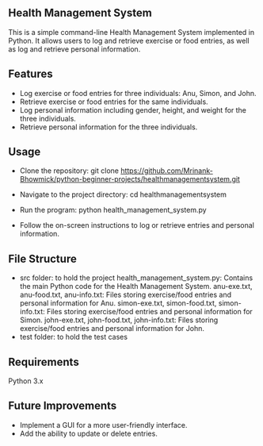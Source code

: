 ##       Health Management System
This is a simple command-line Health Management System implemented in Python. It allows users to log and retrieve exercise or food entries, as well as log and retrieve personal information.

## Features
- Log exercise or food entries for three individuals: Anu, Simon, and John.
- Retrieve exercise or food entries for the same individuals.
- Log personal information including gender, height, and weight for the three individuals.
- Retrieve personal information for the three individuals.
## Usage
- Clone the repository:
  git clone https://github.com/Mrinank-Bhowmick/python-beginner-projects/healthmanagementsystem.git

- Navigate to the project directory:
  cd healthmanagementsystem

- Run the program:
  python health_management_system.py
- Follow the on-screen instructions to log or retrieve entries and personal information.

## File Structure
- src folder: to hold the project
  health_management_system.py: Contains the main Python code for the Health Management System.
  anu-exe.txt, anu-food.txt, anu-info.txt: Files storing exercise/food entries and personal information for Anu.
  simon-exe.txt, simon-food.txt, simon-info.txt: Files storing exercise/food entries and personal information for Simon.
  john-exe.txt, john-food.txt, john-info.txt: Files storing exercise/food entries and personal information for John.
- test folder: to hold the test cases

## Requirements
  Python 3.x

## Future Improvements
- Implement a GUI for a more user-friendly interface.
- Add the ability to update or delete entries.

